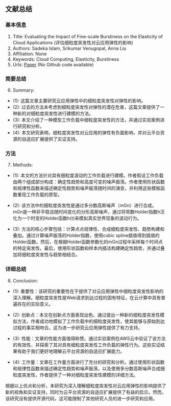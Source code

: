 ## 文献总结




### 基本信息
1. Title: Evaluating the Impact of Fine-scale Burstiness on the Elasticity of Cloud Applications (评估细粒度突发性对云应用弹性的影响)
2. Authors: Sadeka Islam, Srikumar Venugopal, Anna Liu
3. Affiliation: None
4. Keywords: Cloud Computing, Elasticity, Burstiness
5. Urls: [Paper](https://dl.acm.org/citation.cfm?id=2611820) (No Github code available)

### 简要总结      
6. Summary: 
- (1): 这篇文章主要研究云应用弹性中的细粒度突发性对弹性的影响。
- (2): 过去的方法未考虑到细粒度突发性对弹性的潜在危害，这篇文章提供了一种新的对细粒度突发性进行建模的方法。
- (3): 本文介绍了一种模型工作负载中细粒度突发性的方法，并通过实验案例进行研究和分析。
- (4): 本文研究表明，细粒度突发性对云应用的弹性有负面影响，并对云平台资源的自适应扩展提供了实证支持。
### 方法
7. Methods: 

- (1): 本文的方法针对具有细粒度波动的工作负载进行建模。作者假设工作负载由两个组成部分构成：确定性趋势和高度可变的噪声振荡。作者使用形状函数和规律性函数来描述确定性趋势和噪声振荡随时间的演变，并利用这些模板函数重现工作负载的原型。

- (2): 该方法中的细粒度突发性是通过多分数高斯噪声（mGn）进行合成。mGn是一种非平稳且随时间变化的分形高斯噪声，通过将常数Holder指数h泛化为一个时变的Holder函数h(t)来模拟真实世界现象的波动行为。

- (3): 方法的核心步骤包括：计算点点规律性、合成细粒度突发性、趋势构建和叠加。通过计算噪声振荡的Holder指数，使用cubic spline插值得到插值的Holder函数。然后，在根据Holder函数参数化的mGn过程中采样每个时间点的特定突发性。最后，使用形状函数和样本内插法构建确定性趋势，并通过叠加将细粒度突发性与趋势相结合。





### 详细总结
8. Conclusion: 

- (1): 重要性：该研究的重要性在于提供了对云应用弹性中细粒度突发性影响的深入理解。细粒度突发性是Web请求到达过程的固有特征，在云计算中具有普遍存在的实际意义。

- (2): 创新点：本文在创新点方面表现出色。通过提出一种新的细粒度突发性模拟方法，作者成功地模拟了工作负载中的细粒度突发性，使其能够与原始到达过程的事实相吻合。这为进一步研究云应用弹性提供了有力支持。

- (3): 性能：文章的性能方面值得称赞。通过实验案例在AWS云中验证了该方法的有效性，并探索了其对具有细粒度突发性工作负载的弹性行为。这些实证结果有助于我们更好地理解云平台资源的自适应扩展能力。

- (4): 工作量：文章在工作量方面进行了充分的研究和分析。通过使用形状函数和规律性函数来描述确定性趋势和噪声振荡，以及使用多分数高斯噪声合成细粒度突发性，作者提供了一种对细粒度突发性建模的详细方法。

根据以上优点和分析，本研究为深入理解细粒度突发性对云应用弹性的影响提供了新的视角和实证支持，同时为云平台资源的自适应扩展提供了有益的启示。然而，该研究没有提供开源代码，这可能限制了其他研究人员的进一步研究和应用。




